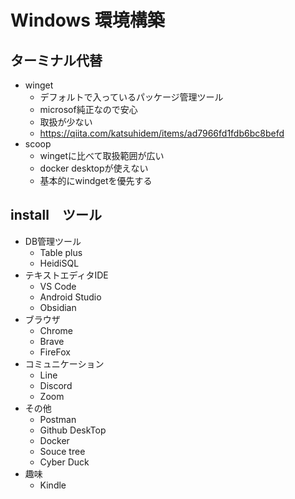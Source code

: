 # Windows 環境構築
## ターミナル代替
- winget
  - デフォルトで入っているパッケージ管理ツール
  - microsof純正なので安心
  - 取扱が少ない
  - https://qiita.com/katsuhidem/items/ad7966fd1fdb6bc8befd
- scoop
  - wingetに比べて取扱範囲が広い
  - docker desktopが使えない
  - 基本的にwindgetを優先する

## install　ツール
- DB管理ツール
  - Table plus
  - HeidiSQL
- テキストエディタIDE
  - VS Code
  - Android Studio
  - Obsidian
- ブラウザ
  - Chrome
  - Brave
  - FireFox
- コミュニケーション
  - Line
  - Discord
  - Zoom
- その他
  - Postman
  - Github DeskTop
  - Docker
  - Souce tree
  - Cyber Duck
- 趣味
  - Kindle

